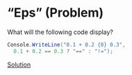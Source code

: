 # “Eps” (Problem)
What will the following code display?
```cs
Console.WriteLine("0.1 + 0.2 {0} 0.3",
  0.1 + 0.2 == 0.3 ? "==" : "!=");
```
[Solution](./Eps-A.md)
